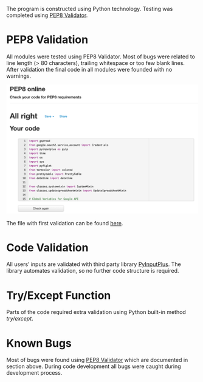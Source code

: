 The program is constructed using Python technology.
Testing was completed using [PEP8 Validator](http://pep8online.com/).

# PEP8 Validation
All modules were tested using PEP8 Validator. Most of bugs were related to line length (> 80 characters), trailing whitespace or too few blank lines. After validation the final code in all modules were founded with no warnings.

![Example of PEP8 result](docs/testing-files/budget-pep8-validation.png)

The file with first validation can be found [here](docs/testing-files/pep8-example-validation.txt).

# Code Validation
All users’ inputs are validated with third party library [PyInputPlus](https://pypi.org/project/PyInputPlus/).
The library automates validation, so no further code structure is required.

# Try/Except Function
Parts of the code required extra validation using Python built-in method *try/except*.

# Known Bugs
Most of bugs were found using [PEP8 Validator](http://pep8online.com/) which are documented in section above. During code development all bugs were caught during development process.
